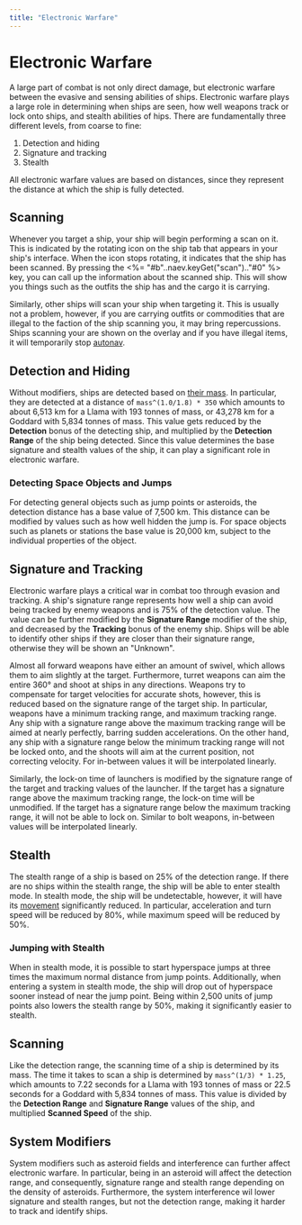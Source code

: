```yaml
---
title: "Electronic Warfare"
---
```

# Electronic Warfare

A large part of combat is not only direct damage, but electronic warfare between the evasive and sensing abilities of ships.
Electronic warfare plays a large role in determining when ships are seen, how well weapons track or lock onto ships, and stealth abilities of hips.
There are fundamentally three different levels, from coarse to fine:
1. Detection and hiding
1. Signature and tracking
1. Stealth

All electronic warfare values are based on distances, since they represent the distance at which the ship is fully detected.

## Scanning

Whenever you target a ship, your ship will begin performing a scan on it.
This is indicated by the rotating icon on the ship tab that appears in your ship's interface.
When the icon stops rotating, it indicates that the ship has been scanned.
By pressing the <%= "#b"..naev.keyGet("scan").."#0" %> key, you can call up the information about the scanned ship.
This will show you things such as the outfits the ship has and the cargo it is carrying.

Similarly, other ships will scan your ship when targeting it.
This is usually not a problem, however, if you are carrying outfits or commodities that are illegal to the faction of the ship scanning you, it may bring repercussions.
Ships scanning your are shown on the overlay and if you have illegal items, it will temporarily stop [autonav](mechanics/autonav).

## Detection and Hiding

Without modifiers, ships are detected based on [their mass](mechanics/mass).
In particular, they are detected at a distance of `mass^(1.0/1.8) * 350` which amounts to about 6,513 km for a Llama with 193 tonnes of mass, or 43,278 km for a Goddard with 5,834 tonnes of mass.
This value gets reduced by the **Detection** bonus of the detecting ship, and multiplied by the **Detection Range** of the ship being detected.
Since this value determines the base signature and stealth values of the ship, it can play a significant role in electronic warfare.

### Detecting Space Objects and Jumps

For detecting general objects such as jump points or asteroids, the detection distance has a base value of 7,500 km.
This distance can be modified by values such as how well hidden the jump is.
For space objects such as planets or stations the base value is 20,000 km, subject to the individual properties of the object.

## Signature and Tracking

Electronic warfare plays a critical war in combat too through evasion and tracking.
A ship's signature range represents how well a ship can avoid being tracked by enemy weapons and is 75% of the detection value.
The value can be further modified by the **Signature Range** modifier of the ship, and decreased by the **Tracking** bonus of the enemy ship.
Ships will be able to identify other ships if they are closer than their signature range, otherwise they will be shown an "Unknown".

Almost all forward weapons have either an amount of swivel, which allows them to aim slightly at the target.
Furthermore, turret weapons can aim the entire 360° and shoot at ships in any directions.
Weapons try to compensate for target velocities for accurate shots, however, this is reduced based on the signature range of the target ship.
In particular, weapons have a minimum tracking range, and maximum tracking range.
Any ship with a signature range above the maximum tracking range will be aimed at nearly perfectly, barring sudden accelerations.
On the other hand, any ship with a signature range below the minimum tracking range will not be locked onto, and the shoots will aim at the current position, not correcting velocity.
For in-between values it will be interpolated linearly.

Similarly, the lock-on time of launchers is modified by the signature range of the target and tracking values of the launcher.
If the target has a signature range above the maximum tracking range, the lock-on time will be unmodified.
If the target has a signature range below the maximum tracking range, it will not be able to lock on.
Similar to bolt weapons, in-between values will be interpolated linearly.

## Stealth

The stealth range of a ship is based on 25% of the detection range.
If there are no ships within the stealth range, the ship will be able to enter stealth mode.
In stealth mode, the ship will be undetectable, however, it will have its [movement](mechanics/movement) significantly reduced.
In particular, acceleration and turn speed will be reduced by 80%, while maximum speed will be reduced by 50%.

### Jumping with Stealth

When in stealth mode, it is possible to start hyperspace jumps at three times the maximum normal distance from jump points.
Additionally, when entering a system in stealth mode, the ship will drop out of hyperspace sooner instead of near the jump point.
Being within 2,500 units of jump points also lowers the stealth range by 50%, making it significantly easier to stealth.

## Scanning

Like the detection range, the scanning time of a ship is determined by its mass.
The time it takes to scan a ship is determined by `mass^(1/3) * 1.25`, which amounts to 7.22 seconds for a Llama with 193 tonnes of mass or 22.5 seconds for a Goddard with 5,834 tonnes of mass.
This value is divided by the **Detection Range** and **Signature Range** values of the ship, and multiplied **Scanned Speed** of the ship.

## System Modifiers

System modifiers such as asteroid fields and interference can further affect electronic warfare.
In particular, being in an asteroid will affect the detection range, and consequently, signature range and stealth range depending on the density of asteroids.
Furthermore, the system interference wil lower signature and stealth ranges, but not the detection range, making it harder to track and identify ships.
